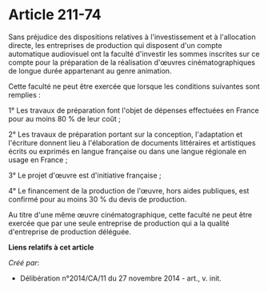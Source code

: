 # Article 211-74

Sans préjudice des dispositions relatives à l'investissement et à l'allocation directe, les entreprises de production qui
disposent d'un compte automatique audiovisuel ont la faculté d'investir les sommes inscrites sur ce compte pour la
préparation de la réalisation d'œuvres cinématographiques de longue durée appartenant au genre animation. 

Cette faculté ne peut être exercée que lorsque les conditions suivantes sont remplies : 

1° Les travaux de préparation font l'objet de dépenses effectuées en France pour au moins 80 % de leur coût ; 

2° Les travaux de préparation portant sur la conception, l'adaptation et l'écriture donnent lieu à l'élaboration de documents
littéraires et artistiques écrits ou exprimés en langue française ou dans une langue régionale en usage en France ; 

3° Le projet d'œuvre est d'initiative française ; 

4° Le financement de la production de l'œuvre, hors aides publiques, est confirmé pour au moins 30 % du devis de production. 

Au titre d'une même œuvre cinématographique, cette faculté ne peut être exercée que par une seule entreprise de production
qui a la qualité d'entreprise de production déléguée.

**Liens relatifs à cet article**

_Créé par_:

  - Délibération n°2014/CA/11 du 27 novembre 2014 - art., v. init.
